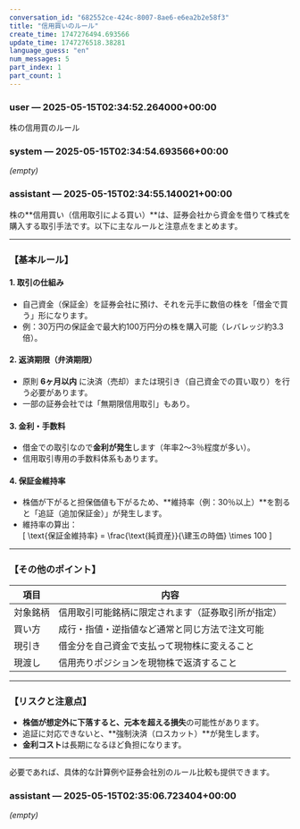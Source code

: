 ```yaml
---
conversation_id: "682552ce-424c-8007-8ae6-e6ea2b2e58f3"
title: "信用買いのルール"
create_time: 1747276494.693566
update_time: 1747276518.38281
language_guess: "en"
num_messages: 5
part_index: 1
part_count: 1
---
```


### user — 2025-05-15T02:34:52.264000+00:00

株の信用買のルール

### system — 2025-05-15T02:34:54.693566+00:00

_(empty)_

### assistant — 2025-05-15T02:34:55.140021+00:00

株の**信用買い（信用取引による買い）**は、証券会社から資金を借りて株式を購入する取引手法です。以下に主なルールと注意点をまとめます。

---

### 【基本ルール】

#### 1. **取引の仕組み**
- 自己資金（保証金）を証券会社に預け、それを元手に数倍の株を「借金で買う」形になります。
- 例：30万円の保証金で最大約100万円分の株を購入可能（レバレッジ約3.3倍）。

#### 2. **返済期限（弁済期限）**
- 原則 **6ヶ月以内** に決済（売却）または現引き（自己資金での買い取り）を行う必要があります。
- 一部の証券会社では「無期限信用取引」もあり。

#### 3. **金利・手数料**
- 借金での取引なので**金利が発生**します（年率2〜3％程度が多い）。
- 信用取引専用の手数料体系もあります。

#### 4. **保証金維持率**
- 株価が下がると担保価値も下がるため、**維持率（例：30％以上）**を割ると「追証（追加保証金）」が発生します。
- 維持率の算出：  
  \[ \text{保証金維持率} = \frac{\text{純資産}}{\建玉の時価} \times 100 \]

---

### 【その他のポイント】

| 項目 | 内容 |
|------|------|
| 対象銘柄 | 信用取引可能銘柄に限定されます（証券取引所が指定） |
| 買い方 | 成行・指値・逆指値など通常と同じ方法で注文可能 |
| 現引き | 借金分を自己資金で支払って現物株に変えること |
| 現渡し | 信用売りポジションを現物株で返済すること |

---

### 【リスクと注意点】

- **株価が想定外に下落すると、元本を超える損失**の可能性があります。
- 追証に対応できないと、**強制決済（ロスカット）**が発生します。
- **金利コスト**は長期になるほど負担になります。

---

必要であれば、具体的な計算例や証券会社別のルール比較も提供できます。

### assistant — 2025-05-15T02:35:06.723404+00:00

_(empty)_
